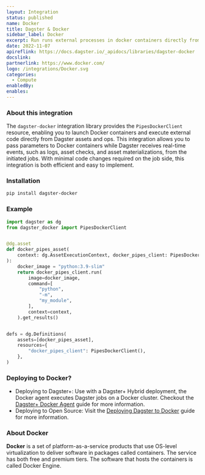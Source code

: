 ```yaml
---
layout: Integration
status: published
name: Docker
title: Dagster & Docker
sidebar_label: Docker
excerpt: Run runs external processes in docker containers directly from Dagster.
date: 2022-11-07
apireflink: https://docs.dagster.io/_apidocs/libraries/dagster-docker
docslink: 
partnerlink: https://www.docker.com/
logo: /integrations/Docker.svg
categories:
  - Compute
enabledBy:
enables:
---
```


### About this integration

The `dagster-docker` integration library provides the `PipesDockerClient` resource, enabling you to launch Docker containers and execute external code directly from Dagster assets and ops. This integration allows you to pass parameters to Docker containers while Dagster receives real-time events, such as logs, asset checks, and asset materializations, from the initiated jobs. With minimal code changes required on the job side, this integration is both efficient and easy to implement.

### Installation

```bash
pip install dagster-docker
```

### Example

```python
import dagster as dg
from dagster_docker import PipesDockerClient


@dg.asset
def docker_pipes_asset(
    context: dg.AssetExecutionContext, docker_pipes_client: PipesDockerClient
):
    docker_image = "python:3.9-slim"
    return docker_pipes_client.run(
        image=docker_image,
        command=[
            "python",
            "-m",
            "my_module",
        ],
        context=context,
    ).get_results()


defs = dg.Definitions(
    assets=[docker_pipes_asset],
    resources={
        "docker_pipes_client": PipesDockerClient(),
    },
)
```

### Deploying to Docker?

- Deploying to Dagster+: Use with a Dagster+ Hybrid deployment, the Docker agent executes Dagster jobs on a Docker cluster. Checkout the [Dagster+ Docker Agent](https://docs.dagster.io/dagster-plus/deployment/agents/docker) guide for more information.
- Deploying to Open Source: Visit the [Deploying Dagster to Docker](https://docs.dagster.io/deployment/guides/docker) guide for more information.

### About Docker

**Docker** is a set of platform-as-a-service products that use OS-level virtualization to deliver software in packages called containers. The service has both free and premium tiers. The software that hosts the containers is called Docker Engine.
